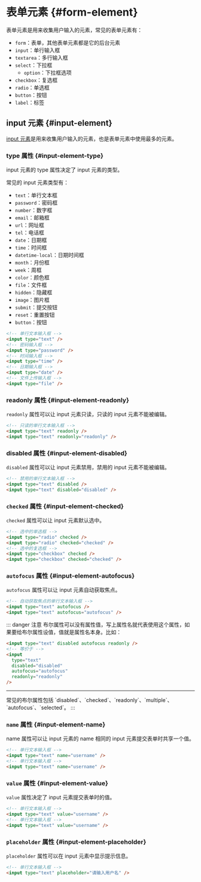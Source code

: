 # 表单元素 {#form-element}

表单元素是用来收集用户输入的元素，常见的表单元素有：

- `form`：表单，其他表单元素都是它的后台元素
- `input`：单行输入框
- `textarea`：多行输入框
- `select`：下拉框
  - `option`：下拉框选项
- `checkbox`：复选框
- `radio`：单选框
- `button`：按钮
- `label`：标签

## input 元素 {#input-element}

[input 元素](https://developer.mozilla.org/zh-CN/docs/Web/HTML/Reference/Elements/input)是用来收集用户输入的元素，也是表单元素中使用最多的元素。

### type 属性 {#input-element-type}

input 元素的 type 属性决定了 input 元素的类型。

常见的 input 元素类型有：

- `text`：单行文本框
- `password`：密码框
- `number`：数字框
- `email`：邮箱框
- `url`：网址框
- `tel`：电话框
- `date`：日期框
- `time`：时间框
- `datetime-local`：日期时间框
- `month`：月份框
- `week`：周框
- `color`：颜色框
- `file`：文件框
- `hidden`：隐藏框
- `image`：图片框
- `submit`：提交按钮
- `reset`：重置按钮
- `button`：按钮

```html
<!-- 单行文本输入框 -->
<input type="text" />
<!-- 密码输入框 -->
<input type="password" />
<!-- 时间输入框 -->
<input type="time" />
<!-- 日期输入框 -->
<input type="date" />
<!-- 文件上传输入框 -->
<input type="file" />
```

### readonly 属性 {#input-element-readonly}

`readonly` 属性可以让 input 元素只读，只读的 input 元素不能被编辑。

```html
<!-- 只读的单行文本输入框 -->
<input type="text" readonly />
<input type="text" readonly="readonly" />
```

### disabled 属性 {#input-element-disabled}

`disabled` 属性可以让 input 元素禁用，禁用的 input 元素不能被编辑。

```html
<!-- 禁用的单行文本输入框 -->
<input type="text" disabled />
<input type="text" disabled="disabled" />
```

### `checked` 属性 {#input-element-checked}

`checked` 属性可以让 input 元素默认选中。

```html
<!-- 选中的单选框 -->
<input type="radio" checked />
<input type="radio" checked="checked" />
<!-- 选中的复选框 -->
<input type="checkbox" checked />
<input type="checkbox" checked="checked" />
```

### `autofocus` 属性 {#input-element-autofocus}

`autofocus` 属性可以让 input 元素自动获取焦点。

```html
<!-- 自动获取焦点的单行文本输入框 -->
<input type="text" autofocus />
<input type="text" autofocus="autofocus" />
```

::: danger 注意
布尔属性可以没有属性值，写上属性名就代表使用这个属性，如果要给布尔属性设值，值就是属性名本身。比如：

```html
<input type="text" disabled autofocus readonly />
<!-- 等价于 -->
<input
  type="text"
  disabled="disabled"
  autofocus="autofocus"
  readonly="readonly"
/>
```

<hr />  
常见的布尔属性包括 `disabled`、`checked`、`readonly`、`multiple`、`autofocus`、`selected`。
:::

### `name` 属性 {#input-element-name}

name 属性可以让 input 元素的 name 相同的 input 元素提交表单时共享一个值。

```html
<!-- 单行文本输入框 -->
<input type="text" name="username" />
<!-- 单行文本输入框 -->
<input type="text" name="username" />
```

### `value` 属性 {#input-element-value}

`value` 属性决定了 input 元素提交表单时的值。

```html
<!-- 单行文本输入框 -->
<input type="text" value="username" />
<!-- 单行文本输入框 -->
<input type="text" value="username" />
```

### `placeholder` 属性 {#input-element-placeholder}

`placeholder` 属性可以在 input 元素中显示提示信息。

```html
<!-- 单行文本输入框 -->
<input type="text" placeholder="请输入用户名" />
```
 